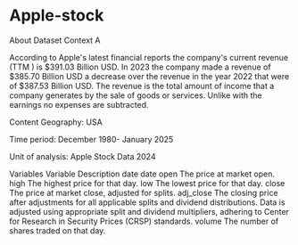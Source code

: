 # Apple-stock
About Dataset
Context
A

According to Apple's latest financial reports the company's current revenue (TTM ) is $391.03 Billion USD. In 2023 the company made a revenue of $385.70 Billion USD a decrease over the revenue in the year 2022 that were of $387.53 Billion USD. The revenue is the total amount of income that a company generates by the sale of goods or services. Unlike with the earnings no expenses are subtracted.

Content
Geography: USA

Time period: December 1980- January 2025

Unit of analysis: Apple Stock Data 2024

Variables
Variable	Description
date	date
open	The price at market open.
high	The highest price for that day.
low	The lowest price for that day.
close	The price at market close, adjusted for splits.
adj_close	The closing price after adjustments for all applicable splits and dividend distributions. Data is adjusted using appropriate split and dividend multipliers, adhering to Center for Research in Security Prices (CRSP) standards.
volume	The number of shares traded on that day.
